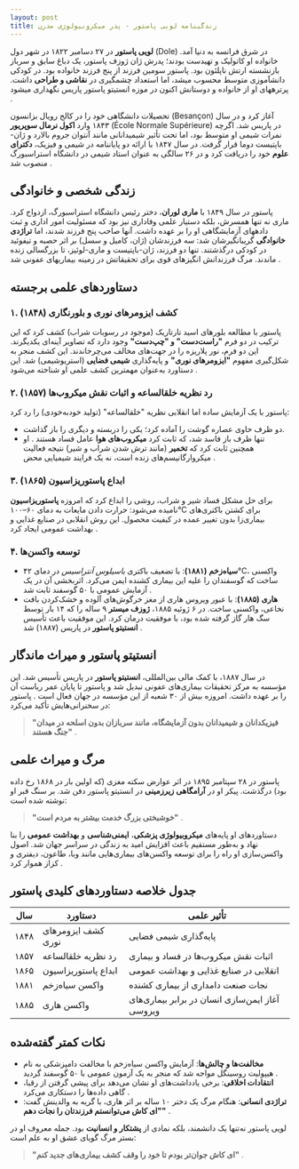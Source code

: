 ```yaml
---
layout: post
title: زندگینامه لویی پاستور - پدر میکروبیولوژی مدرن
---
```


**لویی پاستور** در ۲۷ دسامبر ۱۸۲۲ در شهر دول (Dole) در شرق فرانسه به دنیا آمد. خانواده او کاتولیک و تهیدست بودند؛ پدرش ژان ژوزف پاستور، یک دباغ سابق و سرباز بازنشسته ارتش ناپلئون بود. پاستور سومین فرزند از پنج فرزند خانواده بود. در کودکی دانشآموزی متوسط محسوب میشد، اما استعداد چشمگیری در **نقاشی و طراحی** داشت. پرترههای او از خانواده و دوستانش اکنون در موزه انستیتو پاستور پاریس نگهداری میشود .

تحصیلات دانشگاهی خود را در کالج رویال بزانسون (Besançon) آغاز کرد و در سال ۱۸۴۳ وارد **اکول نرمال سوپریور** (École Normale Supérieure) در پاریس شد. اگرچه نمرات شیمی او متوسط بود، اما تحت تأثیر شیمیدانانی مانند آنتوان جروم بالارد و ژان-باپتیست دوما قرار گرفت. در سال ۱۸۴۷ با ارائه دو پایاننامه در شیمی و فیزیک، **دکترای علوم** خود را دریافت کرد و در ۲۶ سالگی به عنوان استاد شیمی در دانشگاه استراسبورگ منصوب شد .

## زندگی شخصی و خانوادگی
پاستور در سال ۱۸۴۹ با **ماری لوران**، دختر رئیس دانشگاه استراسبورگ، ازدواج کرد. ماری نه تنها همسرش، بلکه دستیار علمی وفاداری نیز بود که مسئولیت امور اداری و ثبت دادههای آزمایشگاهی او را بر عهده داشت. آنها صاحب پنج فرزند شدند، اما **تراژدی خانوادگی** گریبانگیرشان شد: سه فرزندشان (ژان، کامیل و سسل) بر اثر حصبه و تیفوئید در کودکی درگذشتند. تنها دو فرزند، ژان-باپتیست و ماری-لوئیز، تا بزرگسالی زنده ماندند. مرگ فرزندانش انگیزهای قوی برای تحقیقاتش در زمینه بیماریهای عفونی شد .

## دستاوردهای علمی برجسته
### ۱. **کشف ایزومرهای نوری و بلورنگاری (۱۸۴۸)**
پاستور با مطالعه بلورهای اسید تارتاریک (موجود در رسوبات شراب) کشف کرد که این ترکیب در دو فرم **"راست‌دست" و "چپ‌دست"** وجود دارد که تصاویر آینه‌ای یکدیگرند. این دو فرم، نور پلاریزه را در جهت‌های مخالف می‌چرخاندند. این کشف منجر به شکل‌گیری مفهوم **"ایزومرهای نوری"** و پایه‌گذاری **شیمی فضایی** (استریوشیمی) شد. این دستاورد به‌عنوان مهمترین کشف علمی او شناخته می‌شود .

### ۲. **رد نظریه خلقالساعه و اثبات نقش میکروب‌ها (۱۸۵۷)**
پاستور با یک آزمایش ساده اما انقلابی نظریه "خلقالساعه" (تولید خودبه‌خودی) را رد کرد: 
- دو ظرف حاوی عصاره گوشت را آماده کرد؛ یکی را دربسته و دیگری را باز گذاشت. 
- تنها ظرف باز فاسد شد، که ثابت کرد **میکروب‌های هوا** عامل فساد هستند . 
او همچنین ثابت کرد که **تخمیر** (مانند ترش شدن شراب و شیر) نتیجه فعالیت میکروارگانیسم‌های زنده است، نه یک فرایند شیمیایی محض .

### ۳. **ابداع پاستوریزاسیون (۱۸۶۵)**
برای حل مشکل فساد شیر و شراب، روشی را ابداع کرد که امروزه **پاستوریزاسیون** نامیده می‌شود: حرارت دادن مایعات به دمای ۶۰–۱۰۰°C برای کشتن باکتری‌های بیماری‌زا بدون تغییر عمده در کیفیت محصول. این روش انقلابی در صنایع غذایی و بهداشت عمومی ایجاد کرد .

### ۴. **توسعه واکسن‌ها**
- **سیاه‌زخم (۱۸۸۱)**: با تضعیف باکتری *باسیلوس آنتراسیس* در دمای ۴۲°C، واکسنی ساخت که گوسفندان را علیه این بیماری کشنده ایمن می‌کرد. اثربخشی آن در یک آزمایش عمومی با ۵۰ گوسفند ثابت شد .
- **هاری (۱۸۸۵)**: با عبور ویروس هاری از مغز خرگوش‌های آلوده و خشک‌کردن بافت نخاعی، واکسنی ساخت. در ۶ ژوئیه ۱۸۸۵، **ژوزف میستر** ۹ ساله را که ۱۴ بار توسط سگ هار گاز گرفته شده بود، با موفقیت درمان کرد. این موفقیت باعث تأسیس **انستیتو پاستور** در پاریس (۱۸۸۷) شد .

## انستیتو پاستور و میراث ماندگار
در سال ۱۸۸۷، با کمک مالی بین‌المللی، **انستیتو پاستور** در پاریس تأسیس شد. این مؤسسه به مرکز تحقیقات بیماری‌های عفونی تبدیل شد و پاستور تا پایان عمر ریاست آن را بر عهده داشت. امروزه بیش از ۳۰ شعبه از این مؤسسه در جهان فعال است . پاستور در سخنرانی‌هایش تأکید می‌کرد:  
> **"فیزیکدانان و شیمیدانان بدون آزمایشگاه، مانند سربازان بدون اسلحه در میدان جنگ هستند"** .

## مرگ و میراث علمی
پاستور در ۲۸ سپتامبر ۱۸۹۵ در اثر عوارض سکته مغزی (که اولین بار در ۱۸۶۸ رخ داده بود) درگذشت. پیکر او در **آرامگاهی زیرزمینی** در انستیتو پاستور دفن شد. بر سنگ قبر او نوشته شده است:  
> **"خوشبختی بزرگ خدمت بیشتر به مردم است"** .  

دستاوردهای او پایه‌های **میکروبیولوژی پزشکی**، **ایمنی‌شناسی** و **بهداشت عمومی** را بنا نهاد و به‌طور مستقیم باعث افزایش امید به زندگی در سراسر جهان شد. اصول واکسن‌سازی او راه را برای توسعه واکسن‌های بیماری‌هایی مانند وبا، طاعون، دیفتری و کزاز هموار کرد .

## جدول خلاصه دستاوردهای کلیدی پاستور

| **سال**       | **دستاورد**                 | **تأثیر علمی**                                      |
|---------------|----------------------------|-----------------------------------------------------|
| ۱۸۴۸          | کشف ایزومرهای نوری         | پایه‌گذاری شیمی فضایی                              |
| ۱۸۵۷          | رد نظریه خلقالساعه         | اثبات نقش میکروب‌ها در فساد و بیماری               |
| ۱۸۶۵          | ابداع پاستوریزاسیون        | انقلابی در صنایع غذایی و بهداشت عمومی             |
| ۱۸۸۱          | واکسن سیاه‌زخم             | نجات صنعت دامداری از بیماری کشنده                 |
| ۱۸۸۵          | واکسن هاری                 | آغاز ایمن‌سازی انسان در برابر بیماری‌های ویروسی   |

## نکات کمتر گفته‌شده
- **مخالفت‌ها و چالش‌ها**: آزمایش واکسن سیاه‌زخم با مخالفت دامپزشکی به نام هیپولیت روسینگل مواجه شد که منجر به یک آزمون عمومی با ۵۰ گوسفند گردید .
- **انتقادات اخلاقی**: برخی یادداشت‌های او نشان می‌دهد برای پیشی گرفتن از رقبا، گاهی داده‌ها را دستکاری می‌کرد .
- **تراژدی انسانی**: هنگام مرگ یک دختر ۱۰ ساله بر اثر هاری، با گریه به والدینش گفت: **"ای کاش می‌توانستم فرزندتان را نجات دهم"** .

لویی پاستور نه‌تنها یک دانشمند، بلکه نمادی از **پشتکار و انسانیت** بود. جمله معروف او در بستر مرگ گویای عشق او به علم است:  
> **"ای کاش جوان‌تر بودم تا خود را وقف کشف بیماری‌های جدید کنم"** .
